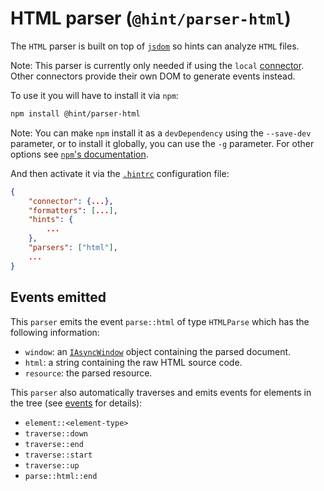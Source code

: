 # HTML parser (`@hint/parser-html`)

The `HTML` parser is built on top of [`jsdom`][jsdom] so hints can
analyze `HTML` files.

Note: This parser is currently only needed if using the `local`
[connector][connectors]. Other connectors provide their own DOM to
generate events instead.

To use it you will have to install it via `npm`:

```bash
npm install @hint/parser-html
```

Note: You can make `npm` install it as a `devDependency` using the
`--save-dev` parameter, or to install it globally, you can use the
`-g` parameter. For other options see [`npm`'s
documentation](https://docs.npmjs.com/cli/install).

And then activate it via the [`.hintrc`][hintrc] configuration file:

```json
{
    "connector": {...},
    "formatters": [...],
    "hints": {
        ...
    },
    "parsers": ["html"],
    ...
}
```

## Events emitted

This `parser` emits the event `parse::html` of type `HTMLParse`
which has the following information:

* `window`: an [`IAsyncWindow`][asynchtml] object containing the
  parsed document.
* `html`: a string containing the raw HTML source code.
* `resource`: the parsed resource.

This `parser` also automatically traverses and emits events for
elements in the tree (see [events][events] for details):

* `element::<element-type>`
* `traverse::down`
* `traverse::end`
* `traverse::start`
* `traverse::up`
* `parse::html::end`

<!-- Link labels: -->

[asynchtml]: https://webhint.io/docs/contributor-guide/how-to/connector/#iasynchtml
[connectors]: https://webhint.io/docs/user-guide/concepts/connectors/
[events]: https://webhint.io/docs/contributor-guide/getting-started/events/
[hintrc]: https://webhint.io/docs/user-guide/further-configuration/hintrc-formats/
[jsdom]: https://github.com/jsdom/jsdom
